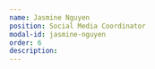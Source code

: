 ```yaml
---
name: Jasmine Nguyen
position: Social Media Coordinator
modal-id: jasmine-nguyen
order: 6
description: 
---
```

